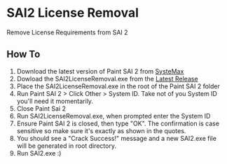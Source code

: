 # SAI2 License Removal 
Remove License Requirements from SAI 2


## How To 
1) Download the latest version of Paint SAI 2 from [SysteMax](https://www.systemax.jp/en/sai/devdept.html)
2) Dowload the SAI2LicenseRemoval.exe from the [Latest Release](https://github.com/FroggMaster/Sai2-Cracker/releases/tag/V1.0)
3) Place the SAI2LicenseRemoval.exe in the root of the Paint SAI 2 folder
4) Run Paint SAI 2 > Click Other > System ID. Take not of you System ID you'll need it momentarily. 
5) Close Paint Sai 2
6) Run SAI2LicenseRemoval.exe, when prompted enter the System ID
7) Ensure Paint SAI 2 is closed, then type "OK". The confirmation is case sensitive so make sure it's exactly as shown in the quotes. 
8) You should see a "Crack Success!" message and a new SAI2.exe file will be generated in root directory. 
9) Run SAI2.exe :)

